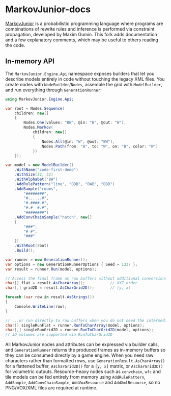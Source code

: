 # MarkovJunior-docs
[MarkovJunior](https://github.com/mxgmn/MarkovJunior) is a probabilistic programming language where programs are combinations of rewrite rules and inference is performed via constraint propagation, developed by Maxim Gumin. This fork adds documentation and a few explanatory comments, which may be useful to others reading the code.

## In-memory API

The `MarkovJunior.Engine.Api` namespace exposes builders that let you describe models entirely in code without touching the legacy XML files. You create nodes with `NodeBuilder`/`Nodes`, assemble the grid with `ModelBuilder`, and run everything through `GenerationRunner`:

```csharp
using MarkovJunior.Engine.Api;

var root = Nodes.Sequence(
    children: new[]
    {
        Nodes.One(values: "BW", @in: "B", @out: "W"),
        Nodes.Markov(
            children: new[]
            {
                Nodes.All(@in: "W", @out: "BW"),
                Nodes.Path(from: "B", to: "W", on: "B", color: "W")
            })
    });

var model = new ModelBuilder()
    .WithName("code-first-demo")
    .WithSize(32, 32)
    .WithAlphabet("BW")
    .AddRulePattern("line", "BBB", "BWB", "BBB")
    .AddSample("rooms",
        "########",
        "#......#",
        "#.####.#",
        "#.#  #.#",
        "########")
    .AddConvChainSample("hatch", new[]
    {
        "###",
        "# #",
        "###"
    })
    .WithRoot(root)
    .Build();

var runner = new GenerationRunner();
var options = new GenerationRunnerOptions { Seed = 1337 };
var result = runner.Run(model, options);

// Access the final frame as raw buffers without additional conversions:
char[] flat = result.AsCharArray();           // XYZ order
char[,] grid2D = result.AsCharGrid2D();       // [y, x]

foreach (var row in result.AsStrings())
{
    Console.WriteLine(row);
}

// ...or run directly to raw buffers when you do not need the intermediate frames:
char[] singleRunFlat = runner.RunToCharArray(model, options);
char[,] singleRunGrid2D = runner.RunToCharGrid2D(model, options);
// 3D volumes are supported via RunToCharGrid3D
```

All MarkovJunior nodes and attributes can be expressed via builder calls, and `GenerationRunner` returns the produced frames as in-memory buffers so they can be consumed directly by a game engine. When you need raw characters rather than formatted rows, use `GenerationResult.AsCharArray()` for a flattened buffer, `AsCharGrid2D()` for a `[y, x]` matrix, or `AsCharGrid3D()` for volumetric outputs. Resource-heavy nodes such as `convchain`, `wfc` and tile models can be fed entirely from memory using `AddRulePattern`, `AddSample`, `AddConvChainSample`, `AddVoxResource` and `AddXmlResource`, so no PNG/VOX/XML files are required at runtime.
